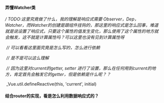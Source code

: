 #### 弄懂Watcher类

*/ TODO:这里究竟做了什么，我的理解是响应式需要 Observer，Dep，Watcher，而Watcher的创建是跟组件挂钩的，那这里的响应式是怎么回事，难道就是说设置了响应式，只要这个属性的值发生变化，那么使用了这个属性的地方就会触发，这不就是计算属性吗？可以这里也没有见到计算属性呀*

​    *// 可以看看这里面究竟是怎么写的，怎么进行依赖*

​    *// 是不是可以这么理解*

​    *// 因为这里对current的getter, setter 进行了设置，那么在任何用到current的地方，肯定首先会触发它的getter，但是依赖是什么呢？？*

​    _Vue.util.defineReactive(this, 'current', initial)

#### 结合router的实现，看是怎么利用数据响应式的？
